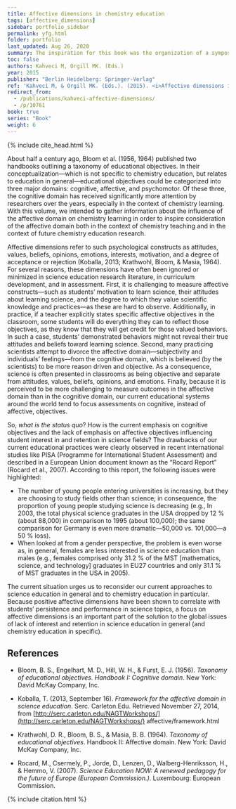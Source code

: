 ```yaml
---
title: Affective dimensions in chemistry education
tags: [affective_dimensions]
sidebar: portfolio_sidebar
permalink: yfg.html
folder: portfolio
last_updated: Aug 26, 2020
summary: The inspiration for this book was the organization of a symposium entitled Affective Dimensions in Chemistry Education for the 2012 Biennial Conference on Chemical Education held at The Pennsylvania State University. The main purpose of that symposium—and of this volume—was to gather the most up-to-date expertise and research about the influence of the affective domain on learning in chemistry into one location. We hope that this book will serve as a resource for those wishing to address the affective domain as they research and solve problems in chemistry education.
toc: false
authors: Kahveci M, Orgill MK. (Eds.)
year: 2015
publisher: "Berlin Heidelberg: Springer-Verlag"
ref: 'Kahveci M, & Orgill MK. (Eds.). (2015). <i>Affective dimensions in chemistry education</i>. Berlin Heidelberg: Springer-Verlag. <a href="http://dx.doi.org/10.1007/978-3-662-45085-7">doi: 10.1007/978-3-662-45085-7</a>.'
redirect_from:
  - /publications/kahveci-affective-dimensions/
  - /p/10761
book: true 
series: "Book"
weight: 6
---
```


{% include cite_head.html %}

About half a century ago, Bloom et al. (1956, 1964) published two handbooks outlining a taxonomy of educational objectives. In their conceptualization—which is not specific to chemistry education, but relates to education in general—educational objectives could be categorized into three major domains: cognitive, affective, and psychomotor. Of these three, the cognitive domain has received significantly more attention by researchers over the years, especially in the context of chemistry learning. With this volume, we intended to gather information about the influence of the affective domain on chemistry learning in order to inspire consideration of the affective domain both in the context of chemistry teaching and in the context of future chemistry education research.

Affective dimensions refer to such psychological constructs as attitudes, values, beliefs, opinions, emotions, interests, motivation, and a degree of acceptance or rejection (Koballa, 2013; Krathwohl, Bloom, & Masia, 1964). For several reasons, these dimensions have often been ignored or minimized in science education research literature, in curriculum development, and in assessment. First, it is challenging to measure affective constructs—such as students’ motivation to learn science, their attitudes about learning science, and the degree to which they value scientific knowledge and practices—as these are hard to observe. Additionally, in practice, if a teacher explicitly states specific affective objectives in the classroom, some students will do everything they can to reflect those objectives, as they know that they will get credit for those valued behaviors. In such a case, students’ demonstrated behaviors might not reveal their true attitudes and beliefs toward learning science. Second, many practicing scientists attempt to divorce the affective domain—subjectivity and individuals’ feelings—from the cognitive domain, which is believed (by the scientists) to be more reason driven and objective. As a consequence, science is often presented in classrooms as being objective and separate from attitudes, values, beliefs, opinions, and emotions. Finally, because it is perceived to be more challenging to measure outcomes in the affective domain than in the cognitive domain, our current educational systems around the world tend to focus assessments on cognitive, instead of affective, objectives.

So, *what is the status quo*? How is the current emphasis on cognitive objectives and the lack of emphasis on affective objectives influencing student interest in and retention in science fields? The drawbacks of our current educational practices were clearly observed in recent international studies like PISA (Programme for International Student Assessment) and described in a European Union document known as the “Rocard Report” (Rocard et al., 2007). According to this report, the following issues were highlighted:

  * The number of young people entering universities is increasing, but they are choosing to study fields other than science; in consequence, the proportion of young people studying science is decreasing (e.g., In 2003, the total physical science graduates in the USA dropped by 12 % (about 88,000) in comparison to 1995 (about 100,000); the same comparison for Germany is even more dramatic—50,000 vs. 101,000—a 50 % loss).
  * When looked at from a gender perspective, the problem is even worse as, in general, females are less interested in science education than males (e.g., females comprised only 31.2 % of the MST [mathematics, science, and technology] graduates in EU27 countries and only 31.1 % of MST graduates in the USA in 2005).

The current situation urges us to reconsider our current approaches to science education in general and to chemistry education in particular. Because positive affective dimensions have been shown to correlate with students’ persistence and performance in science topics, a focus on affective dimensions is an important part of the solution to the global issues of lack of interest and retention in science education in general (and chemistry education in specific).

## References

- Bloom, B. S., Engelhart, M. D., Hill, W. H., & Furst, E. J. (1956). *Taxonomy of educational objectives. Handbook I: Cognitive domain*. New York: David McKay Company, Inc.

- Koballa, T. (2013, September 16). *Framework for the affective domain in science education*. Serc. Carleton.Edu. Retrieved November 27, 2014, from [http://serc.carleton.edu/NAGTWorkshops/](http://serc.carleton.edu/NAGTWorkshops/) affective/framework.html

- Krathwohl, D. R., Bloom, B. S., & Masia, B. B. (1964). *Taxonomy of educational objectives*. Handbook II: Affective domain. New York: David McKay Company, Inc.

- Rocard, M., Csermely, P., Jorde, D., Lenzen, D., Walberg-Henriksson, H., & Hemmo, V. (2007). *Science Education NOW: A renewed pedagogy for the future of Europe (European Commission.)*. Luxembourg: European Commission.


{% include citation.html %}